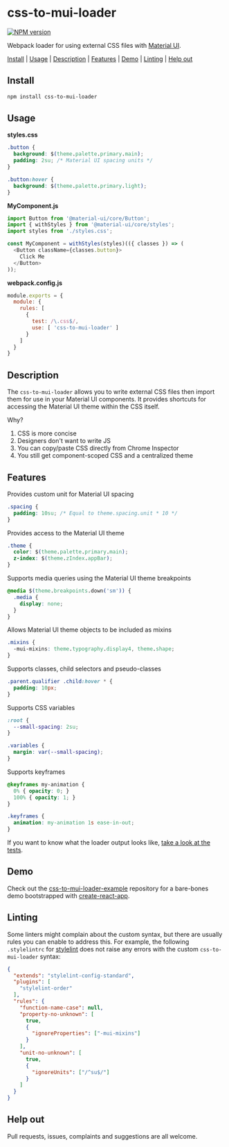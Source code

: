 # css-to-mui-loader
[![NPM version][npm-image]][npm-url]

Webpack loader for using external CSS files with [Material UI](https://github.com/mui-org/material-ui).

[Install](#install) | [Usage](#usage) | [Description](#description) | [Features](#features) | [Demo](#demo) | [Linting](#linting) | [Help out](#help-out)

## Install

```bash
npm install css-to-mui-loader
```

## Usage

**styles.css**
```css
.button {
  background: $(theme.palette.primary.main);
  padding: 2su; /* Material UI spacing units */
}

.button:hover {
  background: $(theme.palette.primary.light);
}
```

**MyComponent.js**
```js
import Button from '@material-ui/core/Button';
import { withStyles } from '@material-ui/core/styles';
import styles from './styles.css';

const MyComponent = withStyles(styles)(({ classes }) => (
  <Button className={classes.button}>
    Click Me
  </Button>
));
```

**webpack.config.js**
```js
module.exports = {
  module: {
    rules: [
      {
        test: /\.css$/,
        use: [ 'css-to-mui-loader' ]
      }
    ]
  }
}
```

## Description

The `css-to-mui-loader` allows you to write external CSS files then import them for use in your Material UI components. It provides shortcuts for accessing the Material UI theme within the CSS itself.

Why?

1. CSS is more concise
2. Designers don't want to write JS
3. You can copy/paste CSS directly from Chrome Inspector
4. You still get component-scoped CSS and a centralized theme

## Features

Provides custom unit for Material UI spacing
```css
.spacing {
  padding: 10su; /* Equal to theme.spacing.unit * 10 */
}
```

Provides access to the Material UI theme
```css
.theme {
  color: $(theme.palette.primary.main);
  z-index: $(theme.zIndex.appBar);
}
```

Supports media queries using the Material UI theme breakpoints
```css
@media $(theme.breakpoints.down('sm')) {
  .media {
    display: none;
  }
}
```

Allows Material UI theme objects to be included as mixins
```css
.mixins {
  -mui-mixins: theme.typography.display4, theme.shape;
}
```

Supports classes, child selectors and pseudo-classes
```css
.parent.qualifier .child:hover * {
  padding: 10px;
}
```

Supports CSS variables
```css
:root {
  --small-spacing: 2su;
}

.variables {
  margin: var(--small-spacing);
}
```

Supports keyframes
```css
@keyframes my-animation {
  0% { opacity: 0; }
  100% { opacity: 1; }
}

.keyframes {
  animation: my-animation 1s ease-in-out;
}
```

If you want to know what the loader output looks like,
[take a look at the tests](/css-to-mui-loader.test.js).

## Demo

Check out the [css-to-mui-loader-example](https://github.com/mcdougal/css-to-mui-loader-example) repository for a bare-bones demo bootstrapped with [create-react-app](https://github.com/facebook/create-react-app).

## Linting

Some linters might complain about the custom syntax, but there are usually rules you can enable to address this. For example, the following `.stylelintrc` for [stylelint](https://github.com/stylelint/stylelint) does not raise any errors with the custom `css-to-mui-loader` syntax:

```json
{
  "extends": "stylelint-config-standard",
  "plugins": [
    "stylelint-order"
  ],
  "rules": {
    "function-name-case": null,
    "property-no-unknown": [
      true,
      {
        "ignoreProperties": ["-mui-mixins"]
      }
    ],
    "unit-no-unknown": [
      true,
      {
        "ignoreUnits": ["/^su$/"]
      }
    ]
  }
}
```

## Help out

Pull requests, issues, complaints and suggestions are all welcome.

[npm-image]: https://img.shields.io/npm/v/css-to-mui-loader.svg?style=flat-square
[npm-url]: https://npmjs.org/package/css-to-mui-loader
